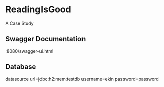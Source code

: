 # ReadingIsGood
A Case Study

## Swagger Documentation
 :8080/swagger-ui.html
 
## Database
datasource url=jdbc:h2:mem:testdb
username=ekin
password=password
